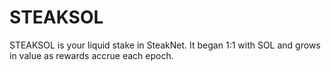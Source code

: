 # STEAKSOL

STEAKSOL is your liquid stake in SteakNet. It began 1:1 with SOL and grows in value as rewards accrue each epoch.